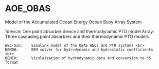 # AOE_OBAS
Model of the Accumulated Ocean Energy Ocean Buoy Array System

1device:    One point absorber device and thermodynamic PTO model
Array:      Three cascading point absorbers and their thermodynamic PTO models   

    WEC-Sim:    Simulink model of the OBAS WECs and PTO systems <br>
    NEMOH:      BEM solver for hydrodynamic and hydrostatic coefficients <br>
    BEMIO:      Visulaization of hydrodynamic data and conversion to h5 format  

